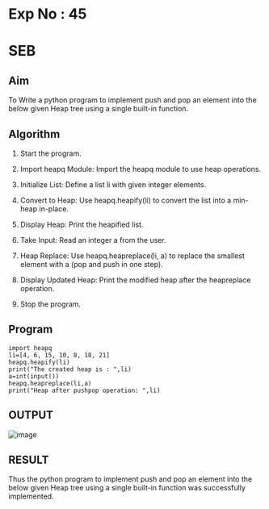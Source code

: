 # Exp No : 45 
# SEB 

## Aim

To Write a python program to implement push and pop an element into the below given Heap tree using a single built-in function.

## Algorithm

1. Start the program.
   
2. Import heapq Module: Import the heapq module to use heap operations.

3. Initialize List: Define a list li with given integer elements.

4. Convert to Heap: Use heapq.heapify(li) to convert the list into a min-heap in-place.

5. Display Heap: Print the heapified list.

6. Take Input: Read an integer a from the user.

7. Heap Replace: Use heapq.heapreplace(li, a) to replace the smallest element with a (pop and push in one step).

8. Display Updated Heap: Print the modified heap after the heapreplace operation.

9. Stop the program.

## Program

```
import heapq
li=[4, 6, 15, 10, 8, 18, 21]
heapq.heapify(li)
print("The created heap is : ",li)
a=int(input())
heapq.heapreplace(li,a)
print("Heap after pushpop operation: ",li)
```

## OUTPUT

![image](https://github.com/user-attachments/assets/8936aafa-c53b-487f-af67-c896cb29ddd9)

## RESULT

Thus the python program to implement push and pop an element into the below given Heap tree using a single built-in function was successfully implemented.
